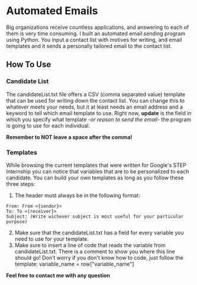 # Automated Emails
Big organizations receive countless applications, and answering to each of them is very time consuming. I built an automated email sending program using Python. You input a contact list with motives for writing, and email templates and it sends a personally tailored email to the contact list.

## How To Use

### Candidate List
The candidateList.txt file offers a CSV (comma separated value) template that can be used for writing down the contact list. You can change this to whatever meets your needs, but it at least needs an email address and a keyword to tell which email template to use. Right now, **update** is the field in which you specify what template  -*or reason to send the email*- the program is going to use for each individual.

**Remember to NOT leave a space after the comma!**

### Templates
While browsing the current templates that were written for Google's STEP Internship you can notice that variables that are to be personalized to each candidate. You can build your own templates as long as you follow these three steps:

1. The header must always be in the following format:
```
From: From <{sender}>
To: To <{receiver}>
Subject: (Write wichever subject is most useful for your particular purpose)
```
2. Make sure that the candidateList.txt has a field for every variable you need to use for your template.
3. Make sure to insert a line of code that reads the variable from candidateList.txt. There is a comment to show you where this line should go! Don't worry if you don't know how to code, just follow the template: variable_name = row["variable_name"]

**Feel free to contact me with any question**
